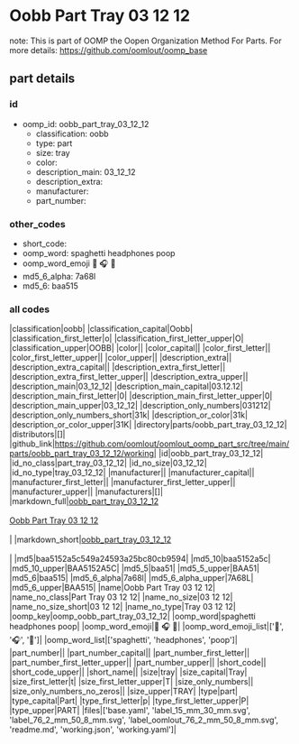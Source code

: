 # Oobb Part Tray 03 12 12  

note: This is part of OOMP the Oopen Organization Method For Parts. For more details: https://github.com/oomlout/oomp_base

##  part details





### id
* oomp_id: oobb_part_tray_03_12_12
  * classification: oobb
  * type: part
  * size: tray
  * color: 
  * description_main: 03_12_12
  * description_extra: 
  * manufacturer: 
  * part_number: 

### other_codes
* short_code: 
* oomp_word: spaghetti headphones poop
* oomp_word_emoji :spaghetti: :headphones: :poop:
* md5_6_alpha: 7a68l
* md5_6: baa515

### all codes 
|classification|oobb|
|classification_capital|Oobb|
|classification_first_letter|o|
|classification_first_letter_upper|O|
|classification_upper|OOBB|
|color||
|color_capital||
|color_first_letter||
|color_first_letter_upper||
|color_upper||
|description_extra||
|description_extra_capital||
|description_extra_first_letter||
|description_extra_first_letter_upper||
|description_extra_upper||
|description_main|03_12_12|
|description_main_capital|03.12.12|
|description_main_first_letter|0|
|description_main_first_letter_upper|0|
|description_main_upper|03_12_12|
|description_only_numbers|031212|
|description_only_numbers_short|31k|
|description_or_color|31k|
|description_or_color_upper|31K|
|directory|parts/oobb_part_tray_03_12_12|
|distributors|[]|
|github_link|https://github.com/oomlout/oomlout_oomp_part_src/tree/main/parts/oobb_part_tray_03_12_12/working|
|id|oobb_part_tray_03_12_12|
|id_no_class|part_tray_03_12_12|
|id_no_size|03_12_12|
|id_no_type|tray_03_12_12|
|manufacturer||
|manufacturer_capital||
|manufacturer_first_letter||
|manufacturer_first_letter_upper||
|manufacturer_upper||
|manufacturers|[]|
|markdown_full|[oobb_part_tray_03_12_12](https://github.com/oomlout/oomlout_oomp_part_src/tree/main/parts/oobb_part_tray_03_12_12/working)<br>[](https://github.com/oomlout/oomlout_oomp_part_src/tree/main/parts/oobb_part_tray_03_12_12/working)<br>[Oobb Part Tray 03 12 12](https://github.com/oomlout/oomlout_oomp_part_src/tree/main/parts/oobb_part_tray_03_12_12/working)<br><br>|
|markdown_short|[oobb_part_tray_03_12_12](https://github.com/oomlout/oomlout_oomp_part_src/tree/main/parts/oobb_part_tray_03_12_12/working)<br><br>|
|md5|baa5152a5c549a24593a25bc80cb9594|
|md5_10|baa5152a5c|
|md5_10_upper|BAA5152A5C|
|md5_5|baa51|
|md5_5_upper|BAA51|
|md5_6|baa515|
|md5_6_alpha|7a68l|
|md5_6_alpha_upper|7A68L|
|md5_6_upper|BAA515|
|name|Oobb Part Tray 03 12 12|
|name_no_class|Part Tray 03 12 12|
|name_no_size|03 12 12|
|name_no_size_short|03 12 12|
|name_no_type|Tray 03 12 12|
|oomp_key|oomp_oobb_part_tray_03_12_12|
|oomp_word|spaghetti headphones poop|
|oomp_word_emoji|:spaghetti: :headphones: :poop:|
|oomp_word_emoji_list|[':spaghetti:', ':headphones:', ':poop:']|
|oomp_word_list|['spaghetti', 'headphones', 'poop']|
|part_number||
|part_number_capital||
|part_number_first_letter||
|part_number_first_letter_upper||
|part_number_upper||
|short_code||
|short_code_upper||
|short_name||
|size|tray|
|size_capital|Tray|
|size_first_letter|t|
|size_first_letter_upper|T|
|size_only_numbers||
|size_only_numbers_no_zeros||
|size_upper|TRAY|
|type|part|
|type_capital|Part|
|type_first_letter|p|
|type_first_letter_upper|P|
|type_upper|PART|
|files|['base.yaml', 'label_15_mm_30_mm.svg', 'label_76_2_mm_50_8_mm.svg', 'label_oomlout_76_2_mm_50_8_mm.svg', 'readme.md', 'working.json', 'working.yaml']|
